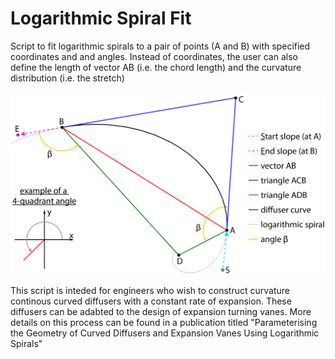 # Logarithmic Spiral Fit
Script to fit logarithmic spirals to a pair of points (A and B) with specified coordinates and and angles. 
Instead of coordinates, the user can also define the length of vector AB (i.e. the chord length) and the 
curvature distribution (i.e. the stretch)

![alt text](https://github.com/hohenhau/logarithmic_spiral_fit/blob/master/log_spiral_construction.png?raw=true)

This script is inteded for engineers who wish to construct curvature continous curved diffusers with a constant
rate of expansion. These diffusers can be adabted to the design of expansion turning vanes. More details on 
this process can be found in a publication titled "Parameterising the Geometry of Curved Diffusers and Expansion
Vanes Using Logarithmic Spirals"
